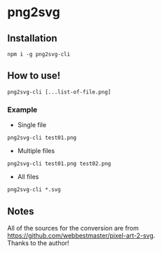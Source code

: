 # png2svg

## Installation

```batch
npm i -g png2svg-cli
```

## How to use!

```batch
png2svg-cli [...list-of-file.png]
```

### Example

- Single file

```batch
png2svg-cli test01.png
```

- Multiple files

```batch
png2svg-cli test01.png test02.png
```

- All files

```batch
png2svg-cli *.svg
```

## Notes

All of the sources for the conversion are from https://github.com/webbestmaster/pixel-art-2-svg.  
Thanks to the author!
